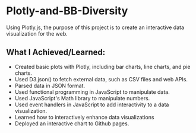 # Plotly-and-BB-Diversity
Using Plotly.js, the purpose of this project is to create an interactive data visualization for the web.

## What I Achieved/Learned:
- Created basic plots with Plotly, including bar charts, line charts, and pie charts.
- Used D3.json() to fetch external data, such as CSV files and web APIs.
- Parsed data in JSON format.
- Used functional programming in JavaScript to manipulate data.
- Used JavaScript's Math library to manipulate numbers.
- Used event handlers in JavaScript to add interactivity to a data visualization.
- Learned how to interactively enhance data visualizations
- Deployed an interactive chart to Github pages.

